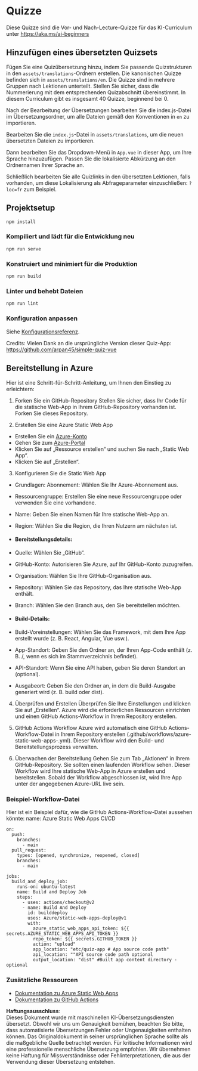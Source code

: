 # Quizze

Diese Quizze sind die Vor- und Nach-Lecture-Quizze für das KI-Curriculum unter https://aka.ms/ai-beginners

## Hinzufügen eines übersetzten Quizsets

Fügen Sie eine Quizübersetzung hinzu, indem Sie passende Quizstrukturen in den `assets/translations`-Ordnern erstellen. Die kanonischen Quizze befinden sich in `assets/translations/en`. Die Quizze sind in mehrere Gruppen nach Lektionen unterteilt. Stellen Sie sicher, dass die Nummerierung mit dem entsprechenden Quizabschnitt übereinstimmt. In diesem Curriculum gibt es insgesamt 40 Quizze, beginnend bei 0.

Nach der Bearbeitung der Übersetzungen bearbeiten Sie die index.js-Datei im Übersetzungsordner, um alle Dateien gemäß den Konventionen in `en` zu importieren.

Bearbeiten Sie die `index.js`-Datei in `assets/translations`, um die neuen übersetzten Dateien zu importieren.

Dann bearbeiten Sie das Dropdown-Menü in `App.vue` in dieser App, um Ihre Sprache hinzuzufügen. Passen Sie die lokalisierte Abkürzung an den Ordnernamen Ihrer Sprache an.

Schließlich bearbeiten Sie alle Quizlinks in den übersetzten Lektionen, falls vorhanden, um diese Lokalisierung als Abfrageparameter einzuschließen: `?loc=fr` zum Beispiel.

## Projektsetup

```
npm install
```

### Kompiliert und lädt für die Entwicklung neu

```
npm run serve
```

### Konstruiert und minimiert für die Produktion

```
npm run build
```

### Linter und behebt Dateien

```
npm run lint
```

### Konfiguration anpassen

Siehe [Konfigurationsreferenz](https://cli.vuejs.org/config/).

Credits: Vielen Dank an die ursprüngliche Version dieser Quiz-App: https://github.com/arpan45/simple-quiz-vue

## Bereitstellung in Azure

Hier ist eine Schritt-für-Schritt-Anleitung, um Ihnen den Einstieg zu erleichtern:

1. Forken Sie ein GitHub-Repository
Stellen Sie sicher, dass Ihr Code für die statische Web-App in Ihrem GitHub-Repository vorhanden ist. Forken Sie dieses Repository.

2. Erstellen Sie eine Azure Static Web App
- Erstellen Sie ein [Azure-Konto](http://azure.microsoft.com)
- Gehen Sie zum [Azure-Portal](https://portal.azure.com)
- Klicken Sie auf „Ressource erstellen“ und suchen Sie nach „Static Web App“.
- Klicken Sie auf „Erstellen“.

3. Konfigurieren Sie die Static Web App
- Grundlagen: Abonnement: Wählen Sie Ihr Azure-Abonnement aus.
- Ressourcengruppe: Erstellen Sie eine neue Ressourcengruppe oder verwenden Sie eine vorhandene.
- Name: Geben Sie einen Namen für Ihre statische Web-App an.
- Region: Wählen Sie die Region, die Ihren Nutzern am nächsten ist.

- #### Bereitstellungsdetails:
- Quelle: Wählen Sie „GitHub“.
- GitHub-Konto: Autorisieren Sie Azure, auf Ihr GitHub-Konto zuzugreifen.
- Organisation: Wählen Sie Ihre GitHub-Organisation aus.
- Repository: Wählen Sie das Repository, das Ihre statische Web-App enthält.
- Branch: Wählen Sie den Branch aus, den Sie bereitstellen möchten.

- #### Build-Details:
- Build-Voreinstellungen: Wählen Sie das Framework, mit dem Ihre App erstellt wurde (z. B. React, Angular, Vue usw.).
- App-Standort: Geben Sie den Ordner an, der Ihren App-Code enthält (z. B. /, wenn es sich im Stammverzeichnis befindet).
- API-Standort: Wenn Sie eine API haben, geben Sie deren Standort an (optional).
- Ausgabeort: Geben Sie den Ordner an, in dem die Build-Ausgabe generiert wird (z. B. build oder dist).

4. Überprüfen und Erstellen
Überprüfen Sie Ihre Einstellungen und klicken Sie auf „Erstellen“. Azure wird die erforderlichen Ressourcen einrichten und einen GitHub Actions-Workflow in Ihrem Repository erstellen.

5. GitHub Actions Workflow
Azure wird automatisch eine GitHub Actions-Workflow-Datei in Ihrem Repository erstellen (.github/workflows/azure-static-web-apps-<name>.yml). Dieser Workflow wird den Build- und Bereitstellungsprozess verwalten.

6. Überwachen der Bereitstellung
Gehen Sie zum Tab „Aktionen“ in Ihrem GitHub-Repository. 
Sie sollten einen laufenden Workflow sehen. Dieser Workflow wird Ihre statische Web-App in Azure erstellen und bereitstellen. 
Sobald der Workflow abgeschlossen ist, wird Ihre App unter der angegebenen Azure-URL live sein.

### Beispiel-Workflow-Datei

Hier ist ein Beispiel dafür, wie die GitHub Actions-Workflow-Datei aussehen könnte:
name: Azure Static Web Apps CI/CD
```
on:
  push:
    branches:
      - main
  pull_request:
    types: [opened, synchronize, reopened, closed]
    branches:
      - main

jobs:
  build_and_deploy_job:
    runs-on: ubuntu-latest
    name: Build and Deploy Job
    steps:
      - uses: actions/checkout@v2
      - name: Build And Deploy
        id: builddeploy
        uses: Azure/static-web-apps-deploy@v1
        with:
          azure_static_web_apps_api_token: ${{ secrets.AZURE_STATIC_WEB_APPS_API_TOKEN }}
          repo_token: ${{ secrets.GITHUB_TOKEN }}
          action: "upload"
          app_location: "etc/quiz-app # App source code path"
          api_location: ""API source code path optional
          output_location: "dist" #Built app content directory - optional
```

### Zusätzliche Ressourcen
- [Dokumentation zu Azure Static Web Apps](https://learn.microsoft.com/azure/static-web-apps/getting-started)
- [Dokumentation zu GitHub Actions](https://docs.github.com/actions/use-cases-and-examples/deploying/deploying-to-azure-static-web-app)

**Haftungsausschluss**:  
Dieses Dokument wurde mit maschinellen KI-Übersetzungsdiensten übersetzt. Obwohl wir uns um Genauigkeit bemühen, beachten Sie bitte, dass automatisierte Übersetzungen Fehler oder Ungenauigkeiten enthalten können. Das Originaldokument in seiner ursprünglichen Sprache sollte als die maßgebliche Quelle betrachtet werden. Für kritische Informationen wird eine professionelle menschliche Übersetzung empfohlen. Wir übernehmen keine Haftung für Missverständnisse oder Fehlinterpretationen, die aus der Verwendung dieser Übersetzung entstehen.